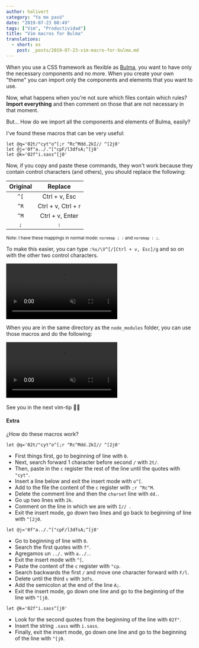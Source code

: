 ```yaml
---
author: halivert
category: "Ya me pasó"
date: "2019-07-23 08:49"
tags: ["Vim", "Productividad"]
title: "Vim macros for Bulma"
translations:
  - short: es
    post: _posts/2019-07-23-vim-macro-for-bulma.md
---
```


When you use a CSS framework as flexible as [Bulma][1], you want to have only
the necessary components and no more. When you create your own "theme" you can
import only the components and elements that you want to use.

Now, what happens when you're not sure which files contain which rules?
**Import everything** and then comment on those that are not necessary in that
moment.

But... How do we import all the components and elements of Bulma, easily?

<!-- Keep reading -->

I've found these macros that can be very useful:
```viml
let @q='02t/"cyt"o^[;r ^Rc^Mdd.2kI// ^[2j0'
let @j='0f"a../.^["cpF/l3dfsA;^[j0'
let @k='02f"i.sass^[j0'
```

Now, if you copy and paste these commands, they won't work because they contain
control characters (and others), you should replace the following:

| Original |      Replace       |
|:--------:|:------------------:|
|   `^[`   |    Ctrl + v, Esc   |
|   `^R`   | Ctrl + v, Ctrl + r |
|   `^M`   |   Ctrl + v, Enter  |
|    `;`   |         `:`        |

<small>Note: I have these mappings in normal mode: `noremap ; :` and `noremap :
;`.</small>

To make this easier, you can type `:%s/\V^[/[Ctrl + v, Esc]/g` and so on with
the other two control characters.

<div class="has-text-centered">
  <video autoplay loop muted playsinline>
    <source
      src="{{
        '/assets/2019-07-vim-macro-for-bulma/vim-macro.mp4'
          | absolute_url
      }}"
      type="video/mp4">
  </video>
</div>

When you are in the same directory as the `node_modules` folder, you can use
those macros and do the following:

<div class="has-text-centered">
  <video autoplay loop muted playsinline>
    <source
      src="{{
        '/assets/2019-07-vim-macro-for-bulma/vim-macro-used.mp4'
          | absolute_url
      }}"
      type="video/mp4">
  </video>
</div>
<br>
See you in the next vim-tip 👋🏽

#### Extra
¿How do these macros work?
```viml
let @q='02t/"cyt"o^[;r ^Rc^Mdd.2kI// ^[2j0'
```
- First things first, go to beginning of line with `0`.
- Next, search forward 1 character before second `/` with `2t/`.
- Then, paste in the `c` register the rest of the line until the quotes with `"cyt"`.
- Insert a line below and exit the insert mode with `o^[`.
- Add to the file the content of the `c` register with `;r ^Rc^M`.
- Delete the comment line and then the `charset` line with `dd.`.
- Go up two lines with `2k`.
- Comment on the line in which we are with `I// `.
- Exit the insert mode, go down two lines and go back to beginning of line with `^[2j0`.

```viml
let @j='0f"a../.^["cpF/l3dfsA;^[j0'
```
- Go to beginning of line with `0`.
- Search the first quotes with `f"`.
- Agregamos un `../.` with `a../.`.
- Exit the insert mode with `^[`.
- Paste the content of the `c` register with `"cp`.
- Search backwards the first `/` and move one character forward with `F/l`.
- Delete until the third `s` with `3dfs`.
- Add the semicolon at the end of the line `A;`.
- Exit the insert mode, go down one line and go to the beginning of the line with `^[j0`.

```viml
let @k='02f"i.sass^[j0'
```
- Look for the second quotes from the beginning of the line with `02f"`.
- Insert the string `.sass` with `i.sass`.
- Finally, exit the insert mode, go down one line and go to the beginning of the line with `^[j0`.

[1]: https://bulma.io

